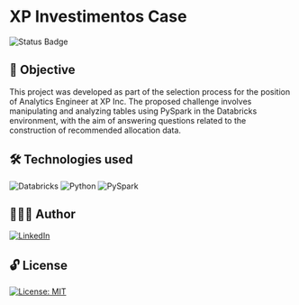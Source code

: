 # XP Investimentos Case

![Status Badge](https://img.shields.io/static/v1?label=STATUS&message=COMPLETE&color=008000)

## 🎯 Objective

This project was developed as part of the selection process for the position of Analytics Engineer at XP Inc. The proposed challenge involves manipulating and analyzing tables using PySpark in the Databricks environment, with the aim of answering questions related to the construction of recommended allocation data.

## 🛠️ Technologies used

![Databricks](https://img.shields.io/badge/-Databricks-EF3E3E?style=flat&logo=databricks&logoColor=white)
![Python](https://img.shields.io/badge/-Python-blue?style=flat&logo=python&logoColor=yellow)
![PySpark](https://img.shields.io/badge/-PySpark-222?style=flat&logo=apache-spark&logoColor=E4682A)


## 👩🏻‍💻 Author

[![LinkedIn](https://img.shields.io/badge/LinkedIn-Patrícia-0A66C2?style=flat&logo=linkedin&logoColor=white)](https://www.linkedin.com/in/pathilink/)

## 🔓 License

[![License: MIT](https://img.shields.io/badge/License-MIT-750014?style=flat&logo=opensourceinitiative&logoColor=black)](https://opensource.org/licenses/MIT)